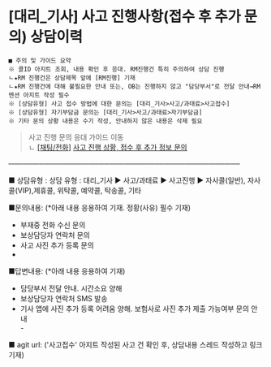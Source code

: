 # [대리_기사] 사고 진행사항(접수 후 추가 문의) 상담이력

```
■ 주의 및 가이드 요약  
※ 콜ID 아지트 조회, 내용 확인 후 응대. RM진행건 특히 주의하여 상담 진행  
ㄴ★RM 진행건은 상담제목 앞에 [RM진행] 기재  
ㄴ★RM 진행건에 대해 불필요한 안내 또는, OB는 진행하지 않고 "담당부서"로 전달 안내→RM멘션 아지트 작성 필수  
※ [상담유형] 사고 접수 방법에 대한 문의는 [대리_기사>사고/과태료>사고접수]  
※ [상담유형] 자기부담금 문의는 [대리_기사>사고/과태료>자기부담금]  
※ 기타 문의 상황 내용은 수기 작성, 안내하지 않은 내용은 삭제 필요
```

> 사고 진행 문의 응대 가이드 이동  
ㄴ [[채팅/전화]](https://kakaomobilitysupport.zendesk.com/hc/ko/articles/31364489316633) [사고 진행 상황, 접수 후 추가 정보 문의](https://kakaomobilitysupport.zendesk.com/hc/ko/articles/31364489316633)

──────────────────────────────────────────────

■ 상담유형 : 상담 유형 : 대리\_기사 ▶ 사고/과태료 ▶ 사고진행 ▶ 자사콜(일반), 자사콜(VIP),제휴콜, 위탁콜, 예약콜, 탁송콜, 기타

■문의내용: (\*아래 내용 응용하여 기재. 정황(사유) 필수 기재)  
- 부재중 전화 수신 문의  
- 보상담당자 연락처 문의  
- 사고 사진 추가 등록 문의  
-

■답변내용: (\*아래 내용 응용하여 기재)  
- 담당부서 전달 안내. 시간소요 양해  
- 보상담당자 연락처 SMS 발송  
- 기사 앱에 사진 추가 등록 어려움 양해. 보험사로 사진 추가 제출 가능여부 문의 안내  
- 

■ agit url: ('사고접수' 아지트 작성된 사고 건 확인 후, 상담내용 스레드 작성하고 링크 기재)